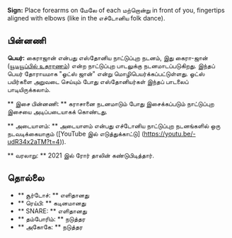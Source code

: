 **Sign:** Place forearms on மேலே of each மற்றொன்று in front of you, fingertips
aligned with elbows (like in the எச்டோனிய folk dance).

## பின்னணி

**பெயர்:** கைராஜான் என்பது எஸ்தோனிய நாட்டுப்புற நடனம், இது கைரா-ஜான்
([யூடியூப்பில் உதாரணம்](https://www.youtube.com/watch?v=5BKoS9CfQPA)) என்ற
நாட்டுப்புற பாடலுக்கு நடனமாடப்படுகிறது. இந்தப் பெயர் தோராயமாக "ஓட்ஸ் ஜான்" என்று
மொழிபெயர்க்கப்பட்டுள்ளது. ஓட்ஸ் பயிர்களை அறுவடை செய்யும் போது எஸ்தோனியர்கள்
இந்தப் பாடலைப் பாடியிருக்கலாம்.

** இசை பின்னணி: ** கராசானை நடனமாடும் போது இசைக்கப்படும் நாட்டுப்புற இசையை
அடிப்படையாகக் கொண்டது.

** அடையாளம்: ** அடையாளம் என்பது எச்டோனிய நாட்டுப்புற நடனங்களில் ஒரு
நடவடிக்கையாகும் ([YouTube இல் எடுத்துக்காட்டு]
(https://youtu.be/-udR34x2aTM?t=4)).

** வரலாறு: ** 2021 இல் ரோர் தாலின் கண்டுபிடித்தார்.

## தொல்லை

* ** சூர்டோச்: ** எளிதானது
* ** ரெய்பி: ** கடினமானது
* ** SNARE: ** எளிதானது
* ** தம்போரிம்: ** நடுத்தர
* ** அகோகே: ** நடுத்தர
